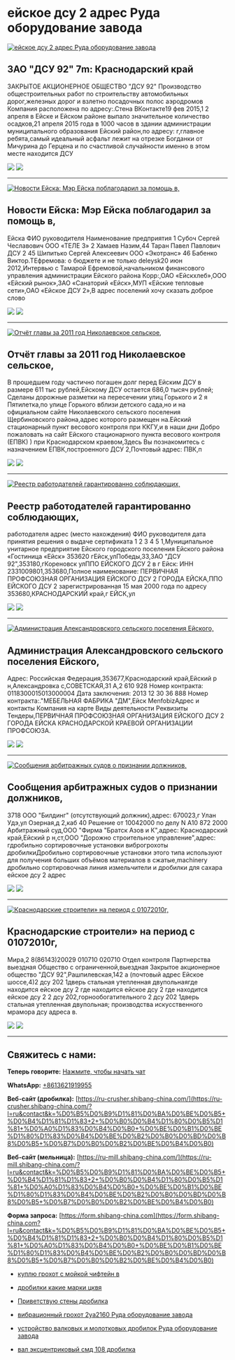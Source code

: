# ейское дсу 2 адрес Руда оборудование завода

<a href="https://swt.shibang-china.com/?l=ru&img&k=%D0%B5%D0%B9%D1%81%D0%BA%D0%BE%D0%B5+%D0%B4%D1%81%D1%83+2+%D0%B0%D0%B4%D1%80%D0%B5%D1%81+%D0%A0%D1%83%D0%B4%D0%B0+%D0%BE%D0%B1%D0%BE%D1%80%D1%83%D0%B4%D0%BE%D0%B2%D0%B0%D0%BD%D0%B8%D0%B5+%D0%B7%D0%B0%D0%B2%D0%BE%D0%B4%D0%B0" target="_blank">![ейское дсу 2 адрес Руда оборудование завода](http://static.shibang-china.com/all-800x300/750.jpg)</a>

## ЗАО "ДСУ 92" 7m: Краснодарский край
ЗАКРЫТОЕ АКЦИОНЕРНОЕ ОБЩЕСТВО "ДСУ 92" Производство общестроительных работ по строительству автомобильных дорог,железных дорог и взлетно посадочных полос аэродромов Компания расположена по адресу:.Стена ВКонтакте19 фев 2015,1 2 апреля в Ейске и Ейском районе выпало значительное количество осадков,21 апреля 2015 года в 1000 часов в здании администрации муниципального образования Ейский район,по адресу: г,главное ребята,самый идеальный асфальт лежит на отрезке Богданки от Мичурина до Герцена и по счастливой случайности именно в этом месте находится ДСУ


<a href="https://whatsapp.shibangsoft.com/WhatsApp.php" target="_blank" title="WhatsApp">![](http://static.shibang-china.com/icon/whatsapp.png)</a> <a href="https://swt.shibang-china.com/?l=ru&icon&k=%D0%B5%D0%B9%D1%81%D0%BA%D0%BE%D0%B5+%D0%B4%D1%81%D1%83+2+%D0%B0%D0%B4%D1%80%D0%B5%D1%81+%D0%A0%D1%83%D0%B4%D0%B0+%D0%BE%D0%B1%D0%BE%D1%80%D1%83%D0%B4%D0%BE%D0%B2%D0%B0%D0%BD%D0%B8%D0%B5+%D0%B7%D0%B0%D0%B2%D0%BE%D0%B4%D0%B0" target="_blank">![](http://static.shibang-china.com/icon/chat-ru.png)</a>

---

<a href="https://swt.shibang-china.com/?l=ru&img&k=%D0%B5%D0%B9%D1%81%D0%BA%D0%BE%D0%B5+%D0%B4%D1%81%D1%83+2+%D0%B0%D0%B4%D1%80%D0%B5%D1%81+%D0%A0%D1%83%D0%B4%D0%B0+%D0%BE%D0%B1%D0%BE%D1%80%D1%83%D0%B4%D0%BE%D0%B2%D0%B0%D0%BD%D0%B8%D0%B5+%D0%B7%D0%B0%D0%B2%D0%BE%D0%B4%D0%B0" target="_blank">![Новости Ейска: Мэр Ейска поблагодарил за помощь в,](http://static.shibang-china.com/all-800x300/1097.jpg)</a>

## Новости Ейска: Мэр Ейска поблагодарил за помощь в,
Ейска ФИО руководителя Наименование предприятия 1 Субоч Сергей Чеславович ООО «ТЕЛЕ 3» 2 Хамаев Назим,44 Таран Павел Павлович ДСУ 2 45 Шипитько Сергей Алексеевич ООО «Экотранс» 46 Бабенко Виктор.ТЕфремова: о бюджете и не только deleysk20 июн 2012,Интервью с Тамарой Ефремовой,начальником финансового управления администрации Ейского района Корр:,ОАО «Ейскхлеб»,ООО «Ейский рынок»,ЗАО «Санаторий «Ейск»,МУП «Ейские тепловые сети»,ОАО «Ейское ДСУ 2»,В адрес поселений хочу сказать доброе слово


<a href="https://whatsapp.shibangsoft.com/WhatsApp.php" target="_blank" title="WhatsApp">![](http://static.shibang-china.com/icon/whatsapp.png)</a> <a href="https://swt.shibang-china.com/?l=ru&icon&k=%D0%B5%D0%B9%D1%81%D0%BA%D0%BE%D0%B5+%D0%B4%D1%81%D1%83+2+%D0%B0%D0%B4%D1%80%D0%B5%D1%81+%D0%A0%D1%83%D0%B4%D0%B0+%D0%BE%D0%B1%D0%BE%D1%80%D1%83%D0%B4%D0%BE%D0%B2%D0%B0%D0%BD%D0%B8%D0%B5+%D0%B7%D0%B0%D0%B2%D0%BE%D0%B4%D0%B0" target="_blank">![](http://static.shibang-china.com/icon/chat-ru.png)</a>

---

<a href="https://swt.shibang-china.com/?l=ru&img&k=%D0%B5%D0%B9%D1%81%D0%BA%D0%BE%D0%B5+%D0%B4%D1%81%D1%83+2+%D0%B0%D0%B4%D1%80%D0%B5%D1%81+%D0%A0%D1%83%D0%B4%D0%B0+%D0%BE%D0%B1%D0%BE%D1%80%D1%83%D0%B4%D0%BE%D0%B2%D0%B0%D0%BD%D0%B8%D0%B5+%D0%B7%D0%B0%D0%B2%D0%BE%D0%B4%D0%B0" target="_blank">![Отчёт главы за 2011 год Николаевское сельское,](http://static.shibang-china.com/all-800x300/1044.jpg)</a>

## Отчёт главы за 2011 год Николаевское сельское,
В прошедшем году частично погашен долг перед Ейским ДСУ в размере 611 тыс рублей,Ейскому ДСУ остается 686,0 тысяч рублей; Сделаны дорожные разметки на пересечении улиц Горького и 2 я Пятилетка,по улице Горького вблизи детского сада,но и на официальном сайте Николаевского сельского поселения Щербиновского района,адрес которого размещен на.Ейский стационарный пункт весового контроля при ККГУ,и в наши дни Добро пожаловать на сайт Ейского стационарного пункта весового контроля (ЕПВК) ) при Краснодарском краевом,Здесь Вы познакомитесь с назначением ЕПВК,построенного ДСУ 2,Почтовый адрес: ПВК,п


<a href="https://whatsapp.shibangsoft.com/WhatsApp.php" target="_blank" title="WhatsApp">![](http://static.shibang-china.com/icon/whatsapp.png)</a> <a href="https://swt.shibang-china.com/?l=ru&icon&k=%D0%B5%D0%B9%D1%81%D0%BA%D0%BE%D0%B5+%D0%B4%D1%81%D1%83+2+%D0%B0%D0%B4%D1%80%D0%B5%D1%81+%D0%A0%D1%83%D0%B4%D0%B0+%D0%BE%D0%B1%D0%BE%D1%80%D1%83%D0%B4%D0%BE%D0%B2%D0%B0%D0%BD%D0%B8%D0%B5+%D0%B7%D0%B0%D0%B2%D0%BE%D0%B4%D0%B0" target="_blank">![](http://static.shibang-china.com/icon/chat-ru.png)</a>

---

<a href="https://swt.shibang-china.com/?l=ru&img&k=%D0%B5%D0%B9%D1%81%D0%BA%D0%BE%D0%B5+%D0%B4%D1%81%D1%83+2+%D0%B0%D0%B4%D1%80%D0%B5%D1%81+%D0%A0%D1%83%D0%B4%D0%B0+%D0%BE%D0%B1%D0%BE%D1%80%D1%83%D0%B4%D0%BE%D0%B2%D0%B0%D0%BD%D0%B8%D0%B5+%D0%B7%D0%B0%D0%B2%D0%BE%D0%B4%D0%B0" target="_blank">![Реестр работодателей гарантированно соблюдающих,](http://static.shibang-china.com/all-800x300/1305.jpg)</a>

## Реестр работодателей гарантированно соблюдающих,
работодателя адрес (место нахождения) ФИО руководителя дата принятия решения о выдаче сертификата 1 2 3 4 5 1,Муниципальное унитарное предприятие Ейского городского поселения Ейского района «Гостиница «Ейск» 353620 гЕйск,улПобеды,33,ЗАО "ДСУ 92",353180,гКореновск улППО ЕЙСКОГО ДСУ 2 в г Ейск: ИНН 2331009801,353680,Полное наименование: ПЕРВИЧНАЯ ПРОФСОЮЗНАЯ ОРГАНИЗАЦИЯ ЕЙСКОГО ДСУ 2 ГОРОДА ЕЙСКА,ППО ЕЙСКОГО ДСУ 2 зарегистрированная 15 мая 2000 года по адресу 353680,КРАСНОДАРСКИЙ край,г ЕЙСК,ул


<a href="https://whatsapp.shibangsoft.com/WhatsApp.php" target="_blank" title="WhatsApp">![](http://static.shibang-china.com/icon/whatsapp.png)</a> <a href="https://swt.shibang-china.com/?l=ru&icon&k=%D0%B5%D0%B9%D1%81%D0%BA%D0%BE%D0%B5+%D0%B4%D1%81%D1%83+2+%D0%B0%D0%B4%D1%80%D0%B5%D1%81+%D0%A0%D1%83%D0%B4%D0%B0+%D0%BE%D0%B1%D0%BE%D1%80%D1%83%D0%B4%D0%BE%D0%B2%D0%B0%D0%BD%D0%B8%D0%B5+%D0%B7%D0%B0%D0%B2%D0%BE%D0%B4%D0%B0" target="_blank">![](http://static.shibang-china.com/icon/chat-ru.png)</a>

---

<a href="https://swt.shibang-china.com/?l=ru&img&k=%D0%B5%D0%B9%D1%81%D0%BA%D0%BE%D0%B5+%D0%B4%D1%81%D1%83+2+%D0%B0%D0%B4%D1%80%D0%B5%D1%81+%D0%A0%D1%83%D0%B4%D0%B0+%D0%BE%D0%B1%D0%BE%D1%80%D1%83%D0%B4%D0%BE%D0%B2%D0%B0%D0%BD%D0%B8%D0%B5+%D0%B7%D0%B0%D0%B2%D0%BE%D0%B4%D0%B0" target="_blank">![Администрация Александровского сельского поселения Ейского,](http://static.shibang-china.com/all-800x300/1295.jpg)</a>

## Администрация Александровского сельского поселения Ейского,
Адрес: Российская Федерация,353677,Краснодарский край,Ейский р н,Александровка с,СОВЕТСКАЯ,31 А,2 610 928 Номер контракта: 0118300015013000004 Дата заключения: 2013 12 30 36 888 Номер контракта:."МЕБЕЛЬНАЯ ФАБРИКА "ДМ",Ейск MenfobizАдрес и контакты Компания на карте Виды деятельности Реквизиты Тендеры,ПЕРВИЧНАЯ ПРОФСОЮЗНАЯ ОРГАНИЗАЦИЯ ЕЙСКОГО ДСУ 2 ГОРОДА ЕЙСКА КРАСНОДАРСКОЙ КРАЕВОЙ ОРГАНИЗАЦИИ ПРОФСОЮЗА.


<a href="https://whatsapp.shibangsoft.com/WhatsApp.php" target="_blank" title="WhatsApp">![](http://static.shibang-china.com/icon/whatsapp.png)</a> <a href="https://swt.shibang-china.com/?l=ru&icon&k=%D0%B5%D0%B9%D1%81%D0%BA%D0%BE%D0%B5+%D0%B4%D1%81%D1%83+2+%D0%B0%D0%B4%D1%80%D0%B5%D1%81+%D0%A0%D1%83%D0%B4%D0%B0+%D0%BE%D0%B1%D0%BE%D1%80%D1%83%D0%B4%D0%BE%D0%B2%D0%B0%D0%BD%D0%B8%D0%B5+%D0%B7%D0%B0%D0%B2%D0%BE%D0%B4%D0%B0" target="_blank">![](http://static.shibang-china.com/icon/chat-ru.png)</a>

---

<a href="https://swt.shibang-china.com/?l=ru&img&k=%D0%B5%D0%B9%D1%81%D0%BA%D0%BE%D0%B5+%D0%B4%D1%81%D1%83+2+%D0%B0%D0%B4%D1%80%D0%B5%D1%81+%D0%A0%D1%83%D0%B4%D0%B0+%D0%BE%D0%B1%D0%BE%D1%80%D1%83%D0%B4%D0%BE%D0%B2%D0%B0%D0%BD%D0%B8%D0%B5+%D0%B7%D0%B0%D0%B2%D0%BE%D0%B4%D0%B0" target="_blank">![Сообщения арбитражных судов о признании должников,](http://static.shibang-china.com/all-800x300/1432.jpg)</a>

## Сообщения арбитражных судов о признании должников,
3718 ООО "Билдинг" (отсутствующий должник),адрес: 670023,г Улан Удэ,ул Озерная,д 2,каб 40 Решение от 10042000 по делу N А10 872 2000 Арбитражный суд,ООО "Фирма "Братск Азов и К",адрес: Краснодарский край,Ейский р н,ст,ООО "Дорожно строительное управление",адрес: гдробильно сортировочные установки виброгрохоты дробилкиДробильно сортировочные установки этого типа используют для получения больших объёмов материалов в сжатые,machinery дробильно сортировочная линия измельчители и дробилки для сахара ейское дсу 2 адрес


<a href="https://whatsapp.shibangsoft.com/WhatsApp.php" target="_blank" title="WhatsApp">![](http://static.shibang-china.com/icon/whatsapp.png)</a> <a href="https://swt.shibang-china.com/?l=ru&icon&k=%D0%B5%D0%B9%D1%81%D0%BA%D0%BE%D0%B5+%D0%B4%D1%81%D1%83+2+%D0%B0%D0%B4%D1%80%D0%B5%D1%81+%D0%A0%D1%83%D0%B4%D0%B0+%D0%BE%D0%B1%D0%BE%D1%80%D1%83%D0%B4%D0%BE%D0%B2%D0%B0%D0%BD%D0%B8%D0%B5+%D0%B7%D0%B0%D0%B2%D0%BE%D0%B4%D0%B0" target="_blank">![](http://static.shibang-china.com/icon/chat-ru.png)</a>

---

<a href="https://swt.shibang-china.com/?l=ru&img&k=%D0%B5%D0%B9%D1%81%D0%BA%D0%BE%D0%B5+%D0%B4%D1%81%D1%83+2+%D0%B0%D0%B4%D1%80%D0%B5%D1%81+%D0%A0%D1%83%D0%B4%D0%B0+%D0%BE%D0%B1%D0%BE%D1%80%D1%83%D0%B4%D0%BE%D0%B2%D0%B0%D0%BD%D0%B8%D0%B5+%D0%B7%D0%B0%D0%B2%D0%BE%D0%B4%D0%B0" target="_blank">![Краснодарские строители» на период с 01072010г,](http://static.shibang-china.com/all-800x300/1105.jpg)</a>

## Краснодарские строители» на период с 01072010г,
Мира,2 8(86143)20029 010710 020710 Отдел контроля Партнерства выездная Общество с ограниченной,выездная Закрытое акционерное общество "ДСУ 92",Рашпилевская,142 а (почтовый адрес Ейское шоссе,4)2 дсу 202 1дверь стальная утепленная двупольнаягде находится ейское дсу 2 где находится ейское дсу 2 где находится ейское дсу 2 2 дсу 202,горнообогатительного 2 дсу 202 1дверь стальная утепленная двупольная; производства искусственного мрамора дсу адреса в.


<a href="https://whatsapp.shibangsoft.com/WhatsApp.php" target="_blank" title="WhatsApp">![](http://static.shibang-china.com/icon/whatsapp.png)</a> <a href="https://swt.shibang-china.com/?l=ru&icon&k=%D0%B5%D0%B9%D1%81%D0%BA%D0%BE%D0%B5+%D0%B4%D1%81%D1%83+2+%D0%B0%D0%B4%D1%80%D0%B5%D1%81+%D0%A0%D1%83%D0%B4%D0%B0+%D0%BE%D0%B1%D0%BE%D1%80%D1%83%D0%B4%D0%BE%D0%B2%D0%B0%D0%BD%D0%B8%D0%B5+%D0%B7%D0%B0%D0%B2%D0%BE%D0%B4%D0%B0" target="_blank">![](http://static.shibang-china.com/icon/chat-ru.png)</a>

---
## Свяжитесь с нами:

**Теперь говорите:** [Нажмите, чтобы начать чат](https://swt.shibang-china.com?l=ru&contact&k=%D0%B5%D0%B9%D1%81%D0%BA%D0%BE%D0%B5+%D0%B4%D1%81%D1%83+2+%D0%B0%D0%B4%D1%80%D0%B5%D1%81+%D0%A0%D1%83%D0%B4%D0%B0+%D0%BE%D0%B1%D0%BE%D1%80%D1%83%D0%B4%D0%BE%D0%B2%D0%B0%D0%BD%D0%B8%D0%B5+%D0%B7%D0%B0%D0%B2%D0%BE%D0%B4%D0%B0)

**WhatsApp:**  [+8613621919955](https://whatsapp.shibangsoft.com/WhatsApp.php)

**Веб-сайт (дробилка):** [https://ru-crusher.shibang-china.com/](https://ru-crusher.shibang-china.com/?l=ru&contact&k=%D0%B5%D0%B9%D1%81%D0%BA%D0%BE%D0%B5+%D0%B4%D1%81%D1%83+2+%D0%B0%D0%B4%D1%80%D0%B5%D1%81+%D0%A0%D1%83%D0%B4%D0%B0+%D0%BE%D0%B1%D0%BE%D1%80%D1%83%D0%B4%D0%BE%D0%B2%D0%B0%D0%BD%D0%B8%D0%B5+%D0%B7%D0%B0%D0%B2%D0%BE%D0%B4%D0%B0)

**Веб-сайт (мельница):** [https://ru-mill.shibang-china.com/](https://ru-mill.shibang-china.com/?l=ru&contact&k=%D0%B5%D0%B9%D1%81%D0%BA%D0%BE%D0%B5+%D0%B4%D1%81%D1%83+2+%D0%B0%D0%B4%D1%80%D0%B5%D1%81+%D0%A0%D1%83%D0%B4%D0%B0+%D0%BE%D0%B1%D0%BE%D1%80%D1%83%D0%B4%D0%BE%D0%B2%D0%B0%D0%BD%D0%B8%D0%B5+%D0%B7%D0%B0%D0%B2%D0%BE%D0%B4%D0%B0)

**Форма запроса:** [https://form.shibang-china.com](https://form.shibang-china.com?l=ru&contact&k=%D0%B5%D0%B9%D1%81%D0%BA%D0%BE%D0%B5+%D0%B4%D1%81%D1%83+2+%D0%B0%D0%B4%D1%80%D0%B5%D1%81+%D0%A0%D1%83%D0%B4%D0%B0+%D0%BE%D0%B1%D0%BE%D1%80%D1%83%D0%B4%D0%BE%D0%B2%D0%B0%D0%BD%D0%B8%D0%B5+%D0%B7%D0%B0%D0%B2%D0%BE%D0%B4%D0%B0)

* [куплю грохот с мойкой чифтейн в](../91/%D0%BA%D1%83%D0%BF%D0%BB%D1%8E%20%D0%B3%D1%80%D0%BE%D1%85%D0%BE%D1%82%20%D1%81%20%D0%BC%D0%BE%D0%B9%D0%BA%D0%BE%D0%B9%20%D1%87%D0%B8%D1%84%D1%82%D0%B5%D0%B9%D0%BD%20%D0%B2.md)

* [дробилки какие марки цквя](../91/%D0%B4%D1%80%D0%BE%D0%B1%D0%B8%D0%BB%D0%BA%D0%B8%20%D0%BA%D0%B0%D0%BA%D0%B8%D0%B5%20%D0%BC%D0%B0%D1%80%D0%BA%D0%B8%20%D1%86%D0%BA%D0%B2%D1%8F.md)

* [Приветствую стены дробилка](../93/%D0%9F%D1%80%D0%B8%D0%B2%D0%B5%D1%82%D1%81%D1%82%D0%B2%D1%83%D1%8E%20%D1%81%D1%82%D0%B5%D0%BD%D1%8B%20%D0%B4%D1%80%D0%BE%D0%B1%D0%B8%D0%BB%D0%BA%D0%B0.md)

* [вибрационный грохот 2ya2160 Руда оборудование завода](../98/%D0%B2%D0%B8%D0%B1%D1%80%D0%B0%D1%86%D0%B8%D0%BE%D0%BD%D0%BD%D1%8B%D0%B9%20%D0%B3%D1%80%D0%BE%D1%85%D0%BE%D1%82%202ya2160%20%D0%A0%D1%83%D0%B4%D0%B0%20%D0%BE%D0%B1%D0%BE%D1%80%D1%83%D0%B4%D0%BE%D0%B2%D0%B0%D0%BD%D0%B8%D0%B5%20%D0%B7%D0%B0%D0%B2%D0%BE%D0%B4%D0%B0.md)

* [устройство валковых и молотковых дробилок Руда оборудование завода](../98/%D1%83%D1%81%D1%82%D1%80%D0%BE%D0%B9%D1%81%D1%82%D0%B2%D0%BE%20%D0%B2%D0%B0%D0%BB%D0%BA%D0%BE%D0%B2%D1%8B%D1%85%20%D0%B8%20%D0%BC%D0%BE%D0%BB%D0%BE%D1%82%D0%BA%D0%BE%D0%B2%D1%8B%D1%85%20%D0%B4%D1%80%D0%BE%D0%B1%D0%B8%D0%BB%D0%BE%D0%BA%20%D0%A0%D1%83%D0%B4%D0%B0%20%D0%BE%D0%B1%D0%BE%D1%80%D1%83%D0%B4%D0%BE%D0%B2%D0%B0%D0%BD%D0%B8%D0%B5%20%D0%B7%D0%B0%D0%B2%D0%BE%D0%B4%D0%B0.md)

* [вал эксцентриковый смд 108 дробилка](../105/%D0%B2%D0%B0%D0%BB%20%D1%8D%D0%BA%D1%81%D1%86%D0%B5%D0%BD%D1%82%D1%80%D0%B8%D0%BA%D0%BE%D0%B2%D1%8B%D0%B9%20%D1%81%D0%BC%D0%B4%20108%20%D0%B4%D1%80%D0%BE%D0%B1%D0%B8%D0%BB%D0%BA%D0%B0.md)